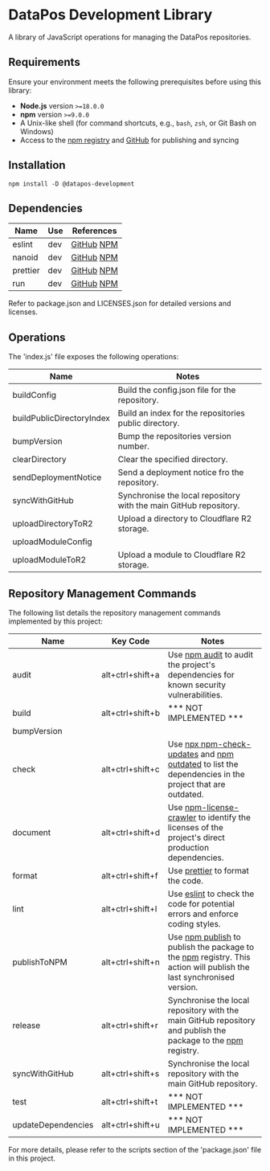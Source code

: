 # DataPos Development Library

A library of JavaScript operations for managing the DataPos repositories.

## Requirements

Ensure your environment meets the following prerequisites before using this library:

- **Node.js** version `>=18.0.0`
- **npm** version `>=9.0.0`
- A Unix-like shell (for command shortcuts, e.g., `bash`, `zsh`, or Git Bash on Windows)
- Access to the [npm registry](https://www.npmjs.com/) and [GitHub](https://github.com/) for publishing and syncing

## Installation

```
npm install -D @datapos-development
```

## Dependencies

| Name     | Use | References         |
| -------- | --- | ------------------ |
| eslint   | dev | [GitHub]() [NPM]() |
| nanoid   | dev | [GitHub]() [NPM]() |
| prettier | dev | [GitHub]() [NPM]() |
| run      | dev | [GitHub]() [NPM]() |

Refer to package.json and LICENSES.json for detailed versions and licenses.

## Operations

The 'index.js' file exposes the following operations:

| Name                      | Notes                                                             |
| ------------------------- | ----------------------------------------------------------------- |
| buildConfig               | Build the config.json file for the repository.                    |
| buildPublicDirectoryIndex | Build an index for the repositories public directory.             |
| bumpVersion               | Bump the repositories version number.                             |
| clearDirectory            | Clear the specified directory.                                    |
| sendDeploymentNotice      | Send a deployment notice fro the repository.                      |
| syncWithGitHub            | Synchronise the local repository with the main GitHub repository. |
| uploadDirectoryToR2       | Upload a directory to Cloudflare R2 storage.                      |
| uploadModuleConfig        |                                                                   |
| uploadModuleToR2          | Upload a module to Cloudflare R2 storage.                         |

## Repository Management Commands

The following list details the repository management commands implemented by this project:

| Name               | Key Code         | Notes                                                                                                                                                                                                          |
| ------------------ | ---------------- | -------------------------------------------------------------------------------------------------------------------------------------------------------------------------------------------------------------- |
| audit              | alt+ctrl+shift+a | Use [npm audit](https://docs.npmjs.com/cli/v8/commands/npm-audit) to audit the project's dependencies for known security vulnerabilities.                                                                      |
| build              | alt+ctrl+shift+b | \*** NOT IMPLEMENTED \***                                                                                                                                                                                      |
| bumpVersion        |                  |                                                                                                                                                                                                                |
| check              | alt+ctrl+shift+c | Use [npx npm-check-updates](https://github.com/raineorshine/npm-check-updates) and [npm outdated](https://docs.npmjs.com/cli/v8/commands/npm-audit) to list the dependencies in the project that are outdated. |
| document           | alt+ctrl+shift+d | Use [npm-license-crawler](https://www.npmjs.com/package/npm-license-crawler) to identify the licenses of the project's direct production dependencies.                                                         |
| format             | alt+ctrl+shift+f | Use [prettier](https://prettier.io/) to format the code.                                                                                                                                                       |
| lint               | alt+ctrl+shift+l | Use [eslint](https://eslint.org/) to check the code for potential errors and enforce coding styles.                                                                                                            |
| publishToNPM       | alt+ctrl+shift+n | Use [npm publish](https://docs.npmjs.com/cli/v8/commands/npm-publish) to publish the package to the [npm](https://www.npmjs.com/) registry. This action will publish the last synchronised version.            |
| release            | alt+ctrl+shift+r | Synchronise the local repository with the main GitHub repository and publish the package to the [npm](https://www.npmjs.com/) registry.                                                                        |
| syncWithGitHub     | alt+ctrl+shift+s | Synchronise the local repository with the main GitHub repository.                                                                                                                                              |
| test               | alt+ctrl+shift+t | \*** NOT IMPLEMENTED \***                                                                                                                                                                                      |
| updateDependencies | alt+ctrl+shift+u | \*** NOT IMPLEMENTED \***                                                                                                                                                                                      |

For more details, please refer to the scripts section of the 'package.json' file in this project.
